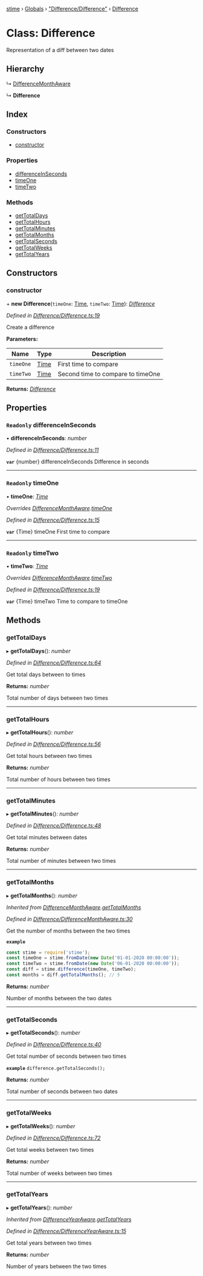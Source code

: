 [stime](../README.md) › [Globals](../globals.md) › ["Difference/Difference"](../modules/_difference_difference_.md) › [Difference](_difference_difference_.difference.md)

# Class: Difference

Representation of a diff between two dates

## Hierarchy

  ↳ [DifferenceMonthAware](_difference_differencemonthaware_.differencemonthaware.md)

  ↳ **Difference**

## Index

### Constructors

* [constructor](_difference_difference_.difference.md#constructor)

### Properties

* [differenceInSeconds](_difference_difference_.difference.md#readonly-differenceinseconds)
* [timeOne](_difference_difference_.difference.md#readonly-timeone)
* [timeTwo](_difference_difference_.difference.md#readonly-timetwo)

### Methods

* [getTotalDays](_difference_difference_.difference.md#gettotaldays)
* [getTotalHours](_difference_difference_.difference.md#gettotalhours)
* [getTotalMinutes](_difference_difference_.difference.md#gettotalminutes)
* [getTotalMonths](_difference_difference_.difference.md#gettotalmonths)
* [getTotalSeconds](_difference_difference_.difference.md#gettotalseconds)
* [getTotalWeeks](_difference_difference_.difference.md#gettotalweeks)
* [getTotalYears](_difference_difference_.difference.md#gettotalyears)

## Constructors

###  constructor

\+ **new Difference**(`timeOne`: [Time](_time_.time.md), `timeTwo`: [Time](_time_.time.md)): *[Difference](_difference_difference_.difference.md)*

*Defined in [Difference/Difference.ts:19](https://github.com/TerenceJefferies/STime/blob/78659c1/src/Difference/Difference.ts#L19)*

Create a difference

**Parameters:**

Name | Type | Description |
------ | ------ | ------ |
`timeOne` | [Time](_time_.time.md) | First time to compare |
`timeTwo` | [Time](_time_.time.md) | Second time to compare to timeOne  |

**Returns:** *[Difference](_difference_difference_.difference.md)*

## Properties

### `Readonly` differenceInSeconds

• **differenceInSeconds**: *number*

*Defined in [Difference/Difference.ts:11](https://github.com/TerenceJefferies/STime/blob/78659c1/src/Difference/Difference.ts#L11)*

**`var`** {number} differenceInSeconds Difference in seconds

___

### `Readonly` timeOne

• **timeOne**: *[Time](_time_.time.md)*

*Overrides [DifferenceMonthAware](_difference_differencemonthaware_.differencemonthaware.md).[timeOne](_difference_differencemonthaware_.differencemonthaware.md#abstract-timeone)*

*Defined in [Difference/Difference.ts:15](https://github.com/TerenceJefferies/STime/blob/78659c1/src/Difference/Difference.ts#L15)*

**`var`** {Time} timeOne First time to compare

___

### `Readonly` timeTwo

• **timeTwo**: *[Time](_time_.time.md)*

*Overrides [DifferenceMonthAware](_difference_differencemonthaware_.differencemonthaware.md).[timeTwo](_difference_differencemonthaware_.differencemonthaware.md#abstract-timetwo)*

*Defined in [Difference/Difference.ts:19](https://github.com/TerenceJefferies/STime/blob/78659c1/src/Difference/Difference.ts#L19)*

**`var`** {Time} timeTwo Time to compare to timeOne

## Methods

###  getTotalDays

▸ **getTotalDays**(): *number*

*Defined in [Difference/Difference.ts:64](https://github.com/TerenceJefferies/STime/blob/78659c1/src/Difference/Difference.ts#L64)*

Get total days between to times

**Returns:** *number*

Total number of days between two times

___

###  getTotalHours

▸ **getTotalHours**(): *number*

*Defined in [Difference/Difference.ts:56](https://github.com/TerenceJefferies/STime/blob/78659c1/src/Difference/Difference.ts#L56)*

Get total hours between two times

**Returns:** *number*

Total number of hours between two times

___

###  getTotalMinutes

▸ **getTotalMinutes**(): *number*

*Defined in [Difference/Difference.ts:48](https://github.com/TerenceJefferies/STime/blob/78659c1/src/Difference/Difference.ts#L48)*

Get total minutes between dates

**Returns:** *number*

Total number of minutes between two times

___

###  getTotalMonths

▸ **getTotalMonths**(): *number*

*Inherited from [DifferenceMonthAware](_difference_differencemonthaware_.differencemonthaware.md).[getTotalMonths](_difference_differencemonthaware_.differencemonthaware.md#gettotalmonths)*

*Defined in [Difference/DifferenceMonthAware.ts:30](https://github.com/TerenceJefferies/STime/blob/78659c1/src/Difference/DifferenceMonthAware.ts#L30)*

Get the number of months between the two times

**`example`** 
```javascript
const stime = require('stime');
const timeOne = stime.fromDate(new Date('01-01-2020 00:00:00'));
const timeTwo = stime.fromDate(new Date('06-01-2020 00:00:00'));
const diff = stime.difference(timeOne, timeTwo);
const months = diff.getTotalMonths(); // 5
```

**Returns:** *number*

Number of months between the two dates

___

###  getTotalSeconds

▸ **getTotalSeconds**(): *number*

*Defined in [Difference/Difference.ts:40](https://github.com/TerenceJefferies/STime/blob/78659c1/src/Difference/Difference.ts#L40)*

Get total number of seconds between two times

**`example`** 
`difference.getTotalSeconds();`

**Returns:** *number*

Total number of seconds between two dates

___

###  getTotalWeeks

▸ **getTotalWeeks**(): *number*

*Defined in [Difference/Difference.ts:72](https://github.com/TerenceJefferies/STime/blob/78659c1/src/Difference/Difference.ts#L72)*

Get total weeks between two times

**Returns:** *number*

Total number of weeks between two times

___

###  getTotalYears

▸ **getTotalYears**(): *number*

*Inherited from [DifferenceYearAware](_difference_differenceyearaware_.differenceyearaware.md).[getTotalYears](_difference_differenceyearaware_.differenceyearaware.md#gettotalyears)*

*Defined in [Difference/DifferenceYearAware.ts:15](https://github.com/TerenceJefferies/STime/blob/78659c1/src/Difference/DifferenceYearAware.ts#L15)*

Get total years between two times

**Returns:** *number*

Number of years between the two times
